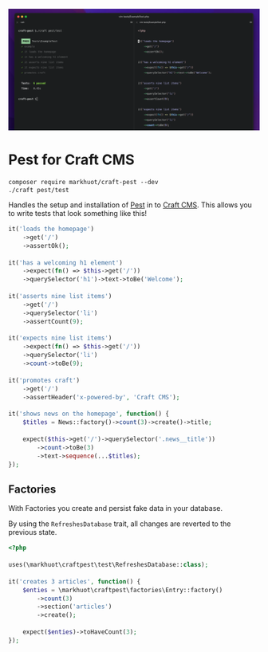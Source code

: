 ![craft-pest screen shot](./screenshot.png)

# Pest for Craft CMS

```shell
composer require markhuot/craft-pest --dev
./craft pest/test
```

Handles the setup and installation of [Pest](https://pestphp.com) in to [Craft CMS](https://craftcms.com). This allows you to write tests that look something like this!

```php
it('loads the homepage')
    ->get('/')
    ->assertOk();

it('has a welcoming h1 element')
    ->expect(fn() => $this->get('/'))
    ->querySelector('h1')->text->toBe('Welcome');

it('asserts nine list items')
    ->get('/')
    ->querySelector('li')
    ->assertCount(9);

it('expects nine list items')
    ->expect(fn() => $this->get('/'))
    ->querySelector('li')
    ->count->toBe(9);

it('promotes craft')
    ->get('/')
    ->assertHeader('x-powered-by', 'Craft CMS');

it('shows news on the homepage', function() {
    $titles = News::factory()->count(3)->create()->title;

    expect($this->get('/')->querySelector('.news__title'))
        ->count->toBe(3)
        ->text->sequence(...$titles);
});
```

## Factories

With Factories you create and persist fake data in your database.

By using the `RefreshesDatabase` trait, all changes are reverted to the previous state.


```php
<?php

uses(\markhuot\craftpest\test\RefreshesDatabase::class);

it('creates 3 articles', function() {
    $enties = \markhuot\craftpest\factories\Entry::factory()
        ->count(3)
        ->section('articles')
        ->create();

    expect($enties)->toHaveCount(3);
});

```


